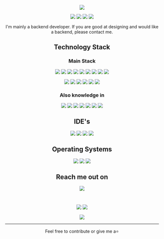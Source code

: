 <p align="center">
    <img src="https://cdn.discordapp.com/attachments/578915006704517120/962056766147924019/bg.png" />
</p>

<p align="center">
    <img src="https://badges.pufler.dev/visits/davidxmz/davidxmz"/> 
    <img src="https://badges.pufler.dev/years/davidxmz"/>
    <img src="https://badges.pufler.dev/repos/davidxmz"/>
    <img src="https://badges.pufler.dev/commits/monthly/davidxmz" />
</p>

<p align="center">
    I'm mainly a backend developer. If you are good at designing and would like a backend, please contact me.
</p>

<h2 align="center">Technology Stack</h2>

<h3 align="center">Main Stack</h3>
<p align="center">
    <img src="https://img.shields.io/badge/-GitHub-black?style=flat-square&logo=github"/>
    <img src="https://img.shields.io/badge/-Git-black?style=flat-square&logo=git"/>
    <img src="https://img.shields.io/badge/-JavaScript-black?style=flat-square&logo=javascript"/>
    <img src="https://img.shields.io/badge/-Nodejs-black?style=flat-square&logo=Node.js"/>
    <img src="https://img.shields.io/badge/-HTML5-black?style=flat-square&logo=html5&logoColor=E34F26"/>
    <img src="https://img.shields.io/badge/-CSS3-black?style=flat-square&logo=css3&logoColor=1572B6"/>
    <img src="https://img.shields.io/badge/-Vue-black?style=flat-square&logo=vue.js"/>
    <img src="https://img.shields.io/badge/-MongoDB-black?style=flat-square&logo=mongodb"/>
    <img src="https://img.shields.io/badge/-electron-black?style=flat-square&logo=electron&logoColor=47848F"/>
</p>

<p align="center">
    <img src="https://img.shields.io/badge/-MySQL-black?style=flat-square&logo=mysql"/>
    <img src="https://img.shields.io/badge/-AWS-black?style=flat-square&logo=amazonaws&logoColor=FF9900"/>
    <img src="https://img.shields.io/badge/-Heroku-black?style=flat-square&logo=heroku&logoColor=430098"/>
    <img src="https://img.shields.io/badge/-NGINX-black?style=flat-square&logo=nginx&logoColor=009639"/>
    <img src="https://img.shields.io/badge/-Pug-black?style=flat-square&logo=pug&logoColor=A86454"/>
    <img src="https://img.shields.io/badge/-SQLite-black?style=flat-square&logo=sqlite&logoColor=003B57"/>
</p>

<h3 align="center">Also knowledge in</h3>
<p align="center">
    <img src="https://img.shields.io/badge/-Java-black?style=flat-square&logo=java&logoColor=007396"/>
    <img src="https://img.shields.io/badge/-C%23-black?style=flat-square&logo=csharp&logoColor=239120"/>
    <img src="https://img.shields.io/badge/-OracleSQL-black?style=flat-square&logo=oracle&logoColor=F80000"/>
    <img src="https://img.shields.io/badge/-PHP-black?style=flat-square&logo=php&logoColor=777BB4"/>
    <img src="https://img.shields.io/badge/-Xamarin-black?style=flat-square&logo=xamarin&logoColor=3498DB"/>
    <img src="https://img.shields.io/badge/-XAMPP-black?style=flat-square&logo=xampp&logoColor=FB7A24"/>
    <img src="https://img.shields.io/badge/-Bash-black?style=flat-square&logo=gnubash&logoColor=4EAA25"/>
</p>

<h2 align="center">IDE's</h2>
<p align="center">
    <img src="https://img.shields.io/badge/-VisualStudio Code-black?style=flat-square&logo=visualstudiocode&logoColor=007ACC"/>
    <img src="https://img.shields.io/badge/-VisualStudio-black?style=flat-square&logo=visualstudio&logoColor=5C2D91"/>
    <img src="https://img.shields.io/badge/-IntelliJ Idea-black?style=flat-square&logo=intellijidea&logoColor=FF9900"/>
    <img src="https://img.shields.io/badge/-Vim-black?style=flat-square&logo=vim&logoColor=019733"/>
</p>

<h2 align="center">Operating Systems</h2>
<p align="center">
    <img src="https://img.shields.io/badge/-Linux-black?style=flat-square&logo=linux&logoColor=FCC624"/>
    <img src="https://img.shields.io/badge/-ArchLinux-black?style=flat-square&logo=archlinux&logoColor=1793D1"/>
    <img src="https://img.shields.io/badge/-Windows-black?style=flat-square&logo=windows&logoColor=0078D6"/>
</p>

<h2 align="center">Reach me out on</h2>

<p align="center">
    <img src="https://img.shields.io/badge/-david.xmz-black?style=flat-square&logo=discord&logoColor=5865F2"/>
</p>

<br>

<p align="center">
    <img  src="https://github-readme-stats.vercel.app/api?username=davidxmz&show_icons=true&theme=radical&line_height=27">
    <img src="https://github-readme-stats.vercel.app/api/top-langs/?username=davidxmz&theme=radical">
</p>

<p align="center">
    <img src="https://github-readme-activity-graph.vercel.app/graph?username=davidxmz&theme=redical">
</p> 
<hr>
<p align="center">Feel free to contribute or give me a⭐</p>
